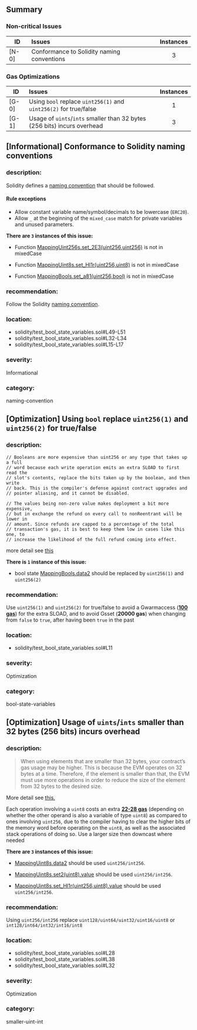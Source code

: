 ## Summary 

### Non-critical Issues

|ID|Issues|Instances|
|---|:---|:---:|
| [N-0] | Conformance to Solidity naming conventions | 3 |


### Gas Optimizations

|ID|Issues|Instances|
|---|:---|:---:|
| [G-0] | Using `bool` replace `uint256(1)` and `uint256(2)` for true/false | 1 |
| [G-1] | Usage of `uints`/`ints` smaller than 32 bytes (256 bits) incurs overhead | 3 |



## [Informational] Conformance to Solidity naming conventions

### description:

Solidity defines a [naming convention](https://solidity.readthedocs.io/en/v0.4.25/style-guide.html#naming-conventions) that should be followed.
#### Rule exceptions
- Allow constant variable name/symbol/decimals to be lowercase (`ERC20`).
- Allow `_` at the beginning of the `mixed_case` match for private variables and unused parameters.

**There are `3` instances of this issue:**

- Function [MappingUint256s.set_2E3(uint256,uint256)](solidity/test_bool_state_variables.sol#L49-L51) is not in mixedCase

- Function [MappingUint8s.set_Hl1r(uint256,uint8)](solidity/test_bool_state_variables.sol#L32-L34) is not in mixedCase

- Function [MappingBools.set_a81(uint256,bool)](solidity/test_bool_state_variables.sol#L15-L17) is not in mixedCase


### recommendation:
Follow the Solidity [naming convention](https://solidity.readthedocs.io/en/v0.4.25/style-guide.html#naming-conventions).

### location:
- solidity/test_bool_state_variables.sol#L49-L51
- solidity/test_bool_state_variables.sol#L32-L34
- solidity/test_bool_state_variables.sol#L15-L17

### severity:
Informational

### category:
naming-convention

## [Optimization] Using `bool` replace `uint256(1)` and `uint256(2)` for true/false

### description:

```solidity
// Booleans are more expensive than uint256 or any type that takes up a full
// word because each write operation emits an extra SLOAD to first read the
// slot's contents, replace the bits taken up by the boolean, and then write
// back. This is the compiler's defense against contract upgrades and
// pointer aliasing, and it cannot be disabled.

// The values being non-zero value makes deployment a bit more expensive,
// but in exchange the refund on every call to nonReentrant will be lower in
// amount. Since refunds are capped to a percentage of the total
// transaction's gas, it is best to keep them low in cases like this one, to
// increase the likelihood of the full refund coming into effect.
```
more detail see [this](https://github.com/OpenZeppelin/openzeppelin-contracts/blob/58f635312aa21f947cae5f8578638a85aa2519f5/contracts/security/ReentrancyGuard.sol#L23-L33)
    
    

**There is `1` instance of this issue:**

- bool state [MappingBools.data2](solidity/test_bool_state_variables.sol#L11) should be replaced by `uint256(1)` and `uint256(2)`

### recommendation:
Use `uint256(1)` and `uint256(2)` for true/false to avoid a Gwarmaccess (**[100 gas](https://gist.github.com/0xxfu/d12e22af63cd2e0e9d6a8550360b2959)**) for the extra SLOAD, and to avoid Gsset (**20000 gas**) when changing from `false` to `true`, after having been `true` in the past

### location:
- solidity/test_bool_state_variables.sol#L11

### severity:
Optimization

### category:
bool-state-variables

## [Optimization] Usage of `uints`/`ints` smaller than 32 bytes (256 bits) incurs overhead

### description:

> When using elements that are smaller than 32 bytes, your contract’s gas usage may be higher. This is because the EVM operates on 32 bytes at a time. Therefore, if the element is smaller than that, the EVM must use more operations in order to reduce the size of the element from 32 bytes to the desired size.

More detail see [this.](https://docs.soliditylang.org/en/v0.8.11/internals/layout_in_storage.html)

Each operation involving a `uint8` costs an extra [**22-28 gas**](https://gist.github.com/0xxfu/3672fec07eb3031cd5da14ac015e04a1) (depending on whether the other operand is also a variable of type `uint8`) as compared to ones involving `uint256`, due to the compiler having to clear the higher bits of the memory word before operating on the `uint8`, as well as the associated stack operations of doing so. Use a larger size then downcast where needed


**There are `3` instances of this issue:**

- [MappingUint8s.data2](solidity/test_bool_state_variables.sol#L28) should be used `uint256/int256`.

- [MappingUint8s.set2(uint8).value](solidity/test_bool_state_variables.sol#L38) should be used `uint256/int256`.

- [MappingUint8s.set_Hl1r(uint256,uint8).value](solidity/test_bool_state_variables.sol#L32) should be used `uint256/int256`.


### recommendation:

Using `uint256/int256` replace `uint128/uint64/uint32/uint16/uint8` or `int128/int64/int32/int16/int8`


### location:
- solidity/test_bool_state_variables.sol#L28
- solidity/test_bool_state_variables.sol#L38
- solidity/test_bool_state_variables.sol#L32

### severity:
Optimization

### category:
smaller-uint-int
